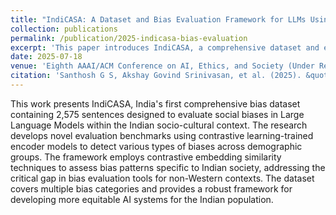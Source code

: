 ```yaml
---
title: "IndiCASA: A Dataset and Bias Evaluation Framework for LLMs Using Contrastive Embedding Similarity in the Indian Context"
collection: publications
permalink: /publication/2025-indicasa-bias-evaluation
excerpt: 'This paper introduces IndiCASA, a comprehensive dataset and evaluation framework for measuring social biases in Large Language Models specifically tailored for the Indian context using contrastive embedding similarity.'
date: 2025-07-18
venue: 'Eighth AAAI/ACM Conference on AI, Ethics, and Society (Under Review)'
citation: 'Santhosh G S, Akshay Govind Srinivasan, et al. (2025). &quot;IndiCASA: A Dataset and Bias Evaluation Framework for LLMs Using Contrastive Embedding Similarity in the Indian Context.&quot; <i>Eighth AAAI/ACM Conference on AI, Ethics, and Society</i>. (Under Review).'
---
```


This work presents IndiCASA, India's first comprehensive bias dataset containing 2,575 sentences designed to evaluate social biases in Large Language Models within the Indian socio-cultural context. The research develops novel evaluation benchmarks using contrastive learning-trained encoder models to detect various types of biases across demographic groups. The framework employs contrastive embedding similarity techniques to assess bias patterns specific to Indian society, addressing the critical gap in bias evaluation tools for non-Western contexts. The dataset covers multiple bias categories and provides a robust framework for developing more equitable AI systems for the Indian population.
